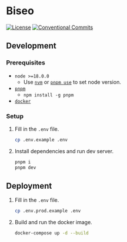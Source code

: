 # Biseo

[![License][badge/license]][license]
[![Conventional Commits][badge/conventional-commits]][conventional-commits]

## Development

### Prerequisites

- `node >=18.0.0`
    - Use [`nvm`](https://github.com/nvm-sh/nvm) or [`pnpm use`](https://pnpm.io/cli/env) to set node version.
- [`pnpm`](https://pnpm.io/)
    - `npm install -g pnpm`
- [`docker`](https://www.docker.com/)

### Setup

1. Fill in the `.env` file.

   ```bash
   cp .env.example .env
   ```
2. Install dependencies and run dev server.

    ```bash
    pnpm i
    pnpm dev
    ```


## Deployment

1. Fill in the `.env` file.

    ```bash
    cp .env.prod.example .env
    ```

2. Build and run the docker image.
    ```bash
    docker-compose up -d --build
    ```

[badge/conventional-commits]: https://img.shields.io/badge/Conventional%20Commits-1.0.0-%23FE5196?logo=conventionalcommits&logoColor=white

[badge/license]: https://img.shields.io/github/license/sparcs-kaist/biseo?color=black

[conventional-commits]: https://conventionalcommits.org

[license]: https://github.com/sparcs-kaist/biseo/blob/main/LICENSE
